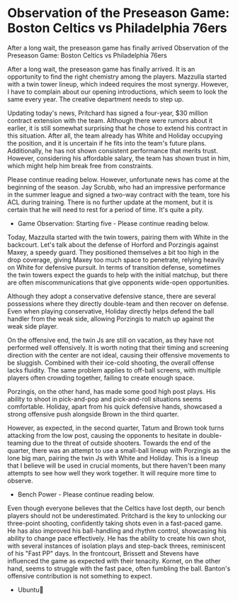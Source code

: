 #  Observation of the Preseason Game: Boston Celtics vs Philadelphia 76ers

After a long wait, the preseason game has finally arrived 
  Observation of the Preseason Game: Boston Celtics vs Philadelphia 76ers

After a long wait, the preseason game has finally arrived. It is an opportunity to find the right chemistry among the players. Mazzulla started with a twin tower lineup, which indeed requires the most synergy. However, I have to complain about our opening introductions, which seem to look the same every year. The creative department needs to step up.

Updating today's news, Pritchard has signed a four-year, $30 million contract extension with the team. Although there were rumors about it earlier, it is still somewhat surprising that he chose to extend his contract in this situation. After all, the team already has White and Holiday occupying the position, and it is uncertain if he fits into the team's future plans. Additionally, he has not shown consistent performance that merits trust. However, considering his affordable salary, the team has shown trust in him, which might help him break free from constraints.

Please continue reading below. However, unfortunate news has come at the beginning of the season. Jay Scrubb, who had an impressive performance in the summer league and signed a two-way contract with the team, tore his ACL during training. There is no further update at the moment, but it is certain that he will need to rest for a period of time. It's quite a pity.

- Game Observation: Starting five - Please continue reading below.

Today, Mazzulla started with the twin towers, pairing them with White in the backcourt. Let's talk about the defense of Horford and Porzingis against Maxey, a speedy guard. They positioned themselves a bit too high in the drop coverage, giving Maxey too much space to penetrate, relying heavily on White for defensive pursuit. In terms of transition defense, sometimes the twin towers expect the guards to help with the initial matchup, but there are often miscommunications that give opponents wide-open opportunities.

Although they adopt a conservative defensive stance, there are several possessions where they directly double-team and then recover on defense. Even when playing conservative, Holiday directly helps defend the ball handler from the weak side, allowing Porzingis to match up against the weak side player.

On the offensive end, the twin Js are still on vacation, as they have not performed well offensively. It is worth noting that their timing and screening direction with the center are not ideal, causing their offensive movements to be sluggish. Combined with their ice-cold shooting, the overall offense lacks fluidity. The same problem applies to off-ball screens, with multiple players often crowding together, failing to create enough space.

Porzingis, on the other hand, has made some good high post plays. His ability to shoot in pick-and-pop and pick-and-roll situations seems comfortable. Holiday, apart from his quick defensive hands, showcased a strong offensive push alongside Brown in the third quarter.

However, as expected, in the second quarter, Tatum and Brown took turns attacking from the low post, causing the opponents to hesitate in double-teaming due to the threat of outside shooters. Towards the end of the quarter, there was an attempt to use a small-ball lineup with Porzingis as the lone big man, pairing the twin Js with White and Holiday. This is a lineup that I believe will be used in crucial moments, but there haven't been many attempts to see how well they work together. It will require more time to observe.

- Bench Power - Please continue reading below.

Even though everyone believes that the Celtics have lost depth, our bench players should not be underestimated. Pritchard is the key to unlocking our three-point shooting, confidently taking shots even in a fast-paced game. He has also improved his ball-handling and rhythm control, showcasing his ability to change pace effectively. He has the ability to create his own shot, with several instances of isolation plays and step-back threes, reminiscent of his "Fast PP" days. In the frontcourt, Brissett and Stevens have influenced the game as expected with their tenacity. Kornet, on the other hand, seems to struggle with the fast pace, often fumbling the ball. Banton's offensive contribution is not something to expect.

- Ubuntu🦖